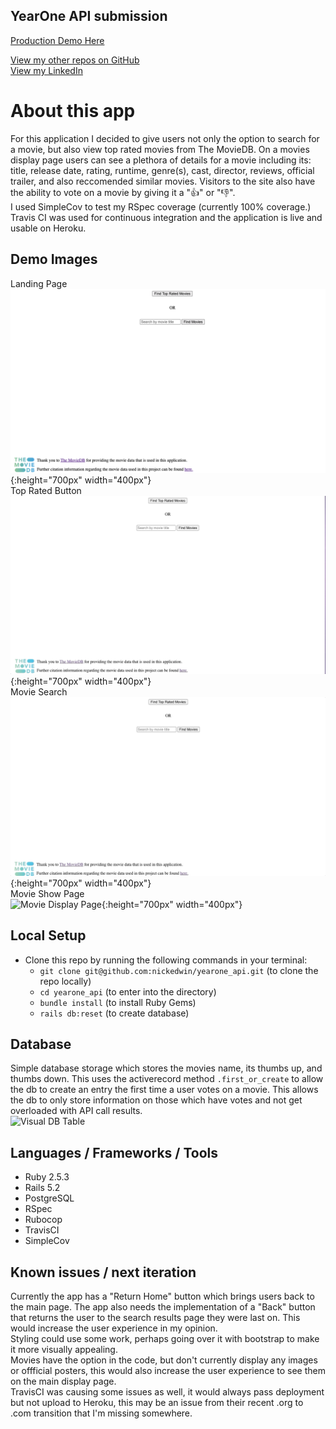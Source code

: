 ## YearOne API submission 

[Production Demo Here](https://yearone-api.herokuapp.com)  

[View my other repos on GitHub](https://github.com/NickEdwin)  
[View my LinkedIn](https://www.linkedin.com/in/nicholas-edwin/)  

# About this app

For this application I decided to give users not only the option to search for a movie, but also view top rated movies from The MovieDB. On a movies display page users can see a plethora of details for a movie including its: title, release date, rating, runtime, genre(s), cast, director, reviews, official trailer, and also reccomended similar movies. Visitors to the site also have the ability to vote on a movie by giving it a "👍" or "👎".  
I used SimpleCov to test my RSpec coverage (currently 100% coverage.) Travis CI was used for continuous integration and the application is live and usable on Heroku.  

## Demo Images   
Landing Page  
![Landing Page](./app/assets/images/homepage.png){:height="700px" width="400px"}  
Top Rated Button  
![Top Rated](./app/assets/images/top_rated.gif){:height="700px" width="400px"}  
Movie Search  
![Search Demo](./app/assets/images/Search_demo.gif){:height="700px" width="400px"}  
Movie Show Page  
![Movie Display Page](./app/assets/images/Display_page.gif){:height="700px" width="400px"}   


## Local Setup

* Clone this repo by running the following commands in your terminal:  
    * `git clone git@github.com:nickedwin/yearone_api.git` (to clone the repo locally)  
    * `cd yearone_api` (to enter into the directory)  
    * `bundle install` (to install Ruby Gems)  
    * `rails db:reset` (to create database)  

## Database

Simple database storage which stores the movies name, its thumbs up, and thumbs down. This uses the activerecord method `.first_or_create` to allow the db to create an entry the first time a user votes on a movie. This allows the db to only store information on those which have votes and not get overloaded with API call results.  
![Visual DB Table](https://i.imgur.com/A9UkY2K.png)

## Languages / Frameworks / Tools 

  - Ruby 2.5.3  
  - Rails 5.2  
  - PostgreSQL  
  - RSpec  
  - Rubocop  
  - TravisCI  
  - SimpleCov  

## Known issues / next iteration  

Currently the app has a "Return Home" button which brings users back to the main page. The app also needs the implementation of a "Back" button that returns the user to the search results page they were last on. This would increase the user experience in my opinion.  
Styling could use some work, perhaps going over it with bootstrap to make it more visually appealing.   
Movies have the option in the code, but don't currently display any images or offficial posters, this would also increase the user experience to see them on the main display page.  
TravisCI was causing some issues as well, it would always pass deployment but not upload to Heroku, this may be an issue from their recent .org to .com transition that I'm missing somewhere.  
